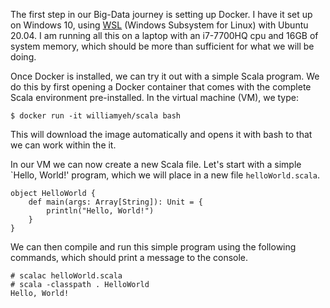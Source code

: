 The first step in our Big-Data journey is setting up Docker. 
I have it set up on Windows 10, using [WSL](https://docs.microsoft.com/en-us/windows/wsl/) (Windows Subsystem for Linux) with Ubuntu 20.04.
I am running all this on a laptop with an i7-7700HQ cpu and 16GB of system memory, which should be more than sufficient for what we will be doing.

Once Docker is installed, we can try it out with a simple Scala program. We do this by first opening a Docker container that comes with the complete Scala environment pre-installed. In the virtual machine (VM), we type:

```
$ docker run -it williamyeh/scala bash
```

This will download the image automatically and opens it with bash to that we can work within the it.

In our VM we can now create a new Scala file. Let's start with a simple `Hello, World!' program, which we will place in a new file ```helloWorld.scala```.

```
object HelloWorld {
    def main(args: Array[String]): Unit = {
        println("Hello, World!")
    }
}
```

We can then compile and run this simple program using the following commands, which should print a message to the console.

```
# scalac helloWorld.scala
# scala -classpath . HelloWorld
Hello, World!
```
